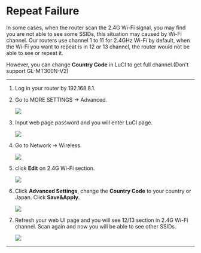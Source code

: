 # Repeat Failure

In some cases, when the router scan the 2.4G Wi-Fi signal, you may find you are not able to see some SSIDs, this situation may caused by Wi-Fi channel.
Our routers use channel 1 to 11 for 2.4GHz Wi-Fi by default, when the Wi-Fi you want to repeat is in 12 or 13 channel, the router would not be able to see or repeat it.

However, you can change **Country Code** in LuCI to get full channel.(Don't support GL-MT300N-V2)

---

<ol type="1">
<li>
	<p>Log in your router by 192.168.8.1.</p>
</li>
<li>
	<p>Go to MORE SETTINGS -> Advanced.</p>
	<img src="https://static.gl-inet.com/docs/en/3/troubleshooting/repeat_failure/1.png"/>
</li>
<li>
    <p>Input web page password and you will enter LuCI page.</p>
	<img src="https://static.gl-inet.com/docs/en/3/troubleshooting/repeat_failure/2.png"/>
</li>
<li>
	<p>Go to Network -> Wireless.</p>
	<img src="https://static.gl-inet.com/docs/en/3/troubleshooting/repeat_failure/3.png"/>
</li>
<li>
    <p>click <b>Edit</b> on 2.4G Wi-Fi section.</p>
	<img src="https://static.gl-inet.com/docs/en/3/troubleshooting/repeat_failure/4.png"/>
</li>
<li>
	<p>Click <b>Advanced Settings</b>, change the <b>Country Code</b> to your country or Japan. Click <b>Save&Apply</b>.</p>
	<img src="https://static.gl-inet.com/docs/en/3/troubleshooting/repeat_failure/5.png"/>
	
</li>
<li>
    <p>Refresh your web UI page and you will see 12/13 section in 2.4G Wi-Fi channel. Scan again and now you will be able to see other SSIDs.</p>
	<img src="https://static.gl-inet.com/docs/en/3/troubleshooting/repeat_failure/6.png"/>
</li>
</ol>

---
